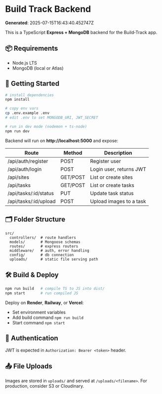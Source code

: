 # Build Track Backend

**Generated**: 2025-07-15T16:43:40.452747Z

This is a TypeScript **Express + MongoDB** backend for the Build‑Track app.

## 📦 Requirements

- Node.js LTS
- MongoDB (local or Atlas)

## 🚀 Getting Started

```bash
# install dependencies
npm install

# copy env vars
cp .env.example .env
# edit .env to set MONGODB_URI, JWT_SECRET

# run in dev mode (nodemon + ts-node)
npm run dev
```

Backend will run on **http://localhost:5000** and expose:

| Route | Method | Description |
|-------|--------|-------------|
| /api/auth/register | POST | Register user |
| /api/auth/login | POST | Login user, returns JWT |
| /api/sites | GET/POST | List or create sites |
| /api/tasks | GET/POST | List or create tasks |
| /api/tasks/:id/status | PUT | Update task status |
| /api/tasks/:id/upload | POST | Upload images to a task |

## 🗂️ Folder Structure

```
src/
  controllers/  # route handlers
  models/       # Mongoose schemas
  routes/       # express routers
  middleware/   # auth, error handling
  config/       # db connection
  uploads/      # static file serving path
```

## 🛠 Build & Deploy

```bash
npm run build   # compile TS to JS into dist/
npm start       # run compiled JS
```

Deploy on **Render**, **Railway**, or **Vercel**:
- Set environment variables
- Add build command `npm run build`
- Start command `npm start`

## 🔐 Authentication

JWT is expected in `Authorization: Bearer <token>` header.

## 📤 File Uploads

Images are stored in `uploads/` and served at `/uploads/<filename>`.
For production, consider S3 or Cloudinary.
